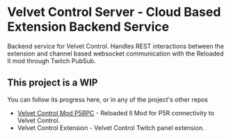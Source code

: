 # Velvet Control Server - Cloud Based Extension Backend Service
Backend service for Velvet Control. Handles REST interactions between the extension and channel based websocket communication with the Reloaded II mod through Twitch PubSub.

## This project is a WIP
You can follow its progress here, or in any of the project's other repos
- [Velvet Control Mod P5RPC](https://github.com/dotBeeps/velvet-control-mod-p5rpc) - Reloaded II Mod for P5R connectivity to Velvet Control.
- Velvet Control Extension - Velvet Control Twitch panel extension.

